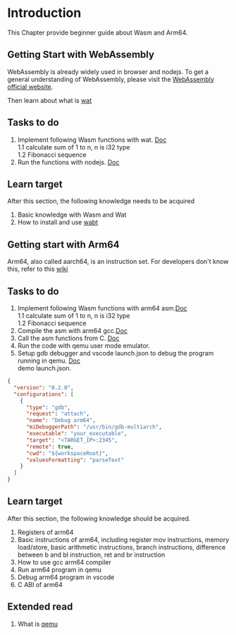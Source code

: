 # Introduction

This Chapter provide beginner guide about Wasm and Arm64.

## Getting Start with WebAssembly

WebAssembly is already widely used in browser and nodejs.
To get a general understanding of WebAssembly, please visit the [WebAssembly official website](https://webassembly.org/).

Then learn about what is [wat](https://developer.mozilla.org/en-US/docs/WebAssembly/Understanding_the_text_format)

## Tasks to do

1. Implement following Wasm functions with wat. [Doc](https://developer.mozilla.org/en-US/docs/WebAssembly/Text_format_to_Wasm)<br/>
   1.1 calculate sum of 1 to n, n is i32 type<br/>
   1.2 Fibonacci sequence<br/>
2. Run the functions with nodejs. [Doc](https://nodejs.org/en/learn/getting-started/nodejs-with-webassembly)

## Learn target

After this section, the following knowledge needs to be acquired

1. Basic knowledge with Wasm and Wat
2. How to install and use [wabt](https://github.com/webassembly/wabt)

## Getting start with Arm64

Arm64, also called aarch64, is an instruction set. For developers don't know this, refer to this [wiki](https://en.wikipedia.org/wiki/AArch64)

## Tasks to do

1. Implement following Wasm functions with arm64 asm.[Doc](https://book.hacktricks.xyz/macos-hardening/macos-security-and-privilege-escalation/macos-apps-inspecting-debugging-and-fuzzing/arm64-basic-assembly)<br/>
   1.1 calculate sum of 1 to n, n is i32 type<br/>
   1.2 Fibonacci sequence<br/>
2. Compile the asm with arm64 gcc.[Doc](https://azeria-labs.com/arm-on-x86-qemu-user/)
3. Call the asm functions from C. [Doc](https://learn.microsoft.com/en-us/cpp/build/arm64-windows-abi-conventions?view=msvc-170)
4. Run the code with qemu user mode emulator.
5. Setup gdb debugger and vscode launch.json to debug the program running in qemu. [Doc](https://code.visualstudio.com/docs/cpp/launch-json-reference)<br/>
   demo launch.json.

```json
{
  "version": "0.2.0",
  "configurations": [
    {
      "type": "gdb",
      "request": "attach",
      "name": "Debug arm64",
      "miDebuggerPath": "/usr/bin/gdb-multiarch",
      "executable": "your_executable",
      "target": "<TARGET_IP>:2345",
      "remote": true,
      "cwd": "${workspaceRoot}",
      "valuesFormatting": "parseText"
    }
  ]
}
```
   
## Learn target

After this section, the following knowledge should be acquired.

1. Registers of arm64
2. Basic instructions of arm64, including register mov instructions, memory load/store, basic arithmetic instructions, branch instructions, difference between b and bl instruction, ret and br instruction
3. How to use gcc arm64 compiler
4. Run arm64 program in qemu
5. Debug arm64 program in vscode
6. C ABI of arm64

## Extended read

1. What is [qemu](https://medium.com/@cds.chamath/whats-qemu-c47c2d0297d3)
